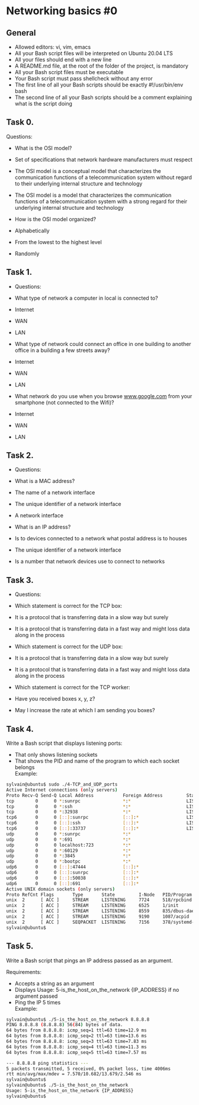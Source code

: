 # Networking basics #0
## General
* Allowed editors: vi, vim, emacs<br>
* All your Bash script files will be interpreted on Ubuntu 20.04 LTS<br>
* All your files should end with a new line<br>
* A README.md file, at the root of the folder of the project, is mandatory<br>
* All your Bash script files must be executable<br>
* Your Bash script must pass shellcheck without any error<br>
* The first line of all your Bash scripts should be exactly #!/usr/bin/env bash<br>
* The second line of all your Bash scripts should be a comment explaining what is the script doing<br>

## Task 0.
Questions:<br>

* What is the OSI model?<br>

*	Set of specifications that network hardware manufacturers must respect<br>
*	The OSI model is a conceptual model that characterizes the communication functions of a telecommunication system without regard to their underlying internal structure and technology<br>
*	The OSI model is a model that characterizes the communication functions of a telecommunication system with a strong regard for their underlying internal structure and technology<br>
* How is the OSI model organized?<br>

*	Alphabetically<br>
*	From the lowest to the highest level<br>
*	Randomly<br>

## Task 1.
* Questions:<br>

* What type of network a computer in local is connected to?<br>

*	Internet<br>
*	WAN<br>
*	LAN<br>
* What type of network could connect an office in one building to another office in a building a few streets away?<br>

*	Internet<br>
*	WAN<br>
*	LAN<br>
* What network do you use when you browse www.google.com from your smartphone (not connected to the Wifi)?<br>

*	Internet<br>
*	WAN<br>
*	LAN<br>

## Task 2.
* Questions:<br>

* What is a MAC address?<br>

*	The name of a network interface<br>
*	The unique identifier of a network interface<br>
*	A network interface<br>
* What is an IP address?<br>

*	Is to devices connected to a network what postal address is to houses<br>
*	The unique identifier of a network interface<br>
*	Is a number that network devices use to connect to networks<br>

## Task 3.
* Questions:<br>

* Which statement is correct for the TCP box:<br>
*	It is a protocol that is transferring data in a slow way but surely<br>
*	It is a protocol that is transferring data in a fast way and might loss data along in the process<br>
* Which statement is correct for the UDP box:<br>
*	It is a protocol that is transferring data in a slow way but surely<br>
*	It is a protocol that is transferring data in a fast way and might loss data along in the process<br>
* Which statement is correct for the TCP worker:<br>
*	Have you received boxes x, y, z?<br>
*	May I increase the rate at which I am sending you boxes?<br>

## Task 4.
Write a Bash script that displays listening ports:<br>

*	That only shows listening sockets<br>
*	That shows the PID and name of the program to which each socket belongs<br>
Example:<br>
```bash
sylvain@ubuntu$ sudo ./4-TCP_and_UDP_ports
Active Internet connections (only servers)
Proto Recv-Q Send-Q Local Address           Foreign Address         State       PID/Program name
tcp        0      0 *:sunrpc                *:*                     LISTEN      518/rpcbind
tcp        0      0 *:ssh                   *:*                     LISTEN      1240/sshd
tcp        0      0 *:32938                 *:*                     LISTEN      547/rpc.statd
tcp6       0      0 [::]:sunrpc             [::]:*                  LISTEN      518/rpcbind
tcp6       0      0 [::]:ssh                [::]:*                  LISTEN      1240/sshd
tcp6       0      0 [::]:33737              [::]:*                  LISTEN      547/rpc.statd
udp        0      0 *:sunrpc                *:*                                 518/rpcbind
udp        0      0 *:691                   *:*                                 518/rpcbind
udp        0      0 localhost:723           *:*                                 547/rpc.statd
udp        0      0 *:60129                 *:*                                 547/rpc.statd
udp        0      0 *:3845                  *:*                                 562/dhclient
udp        0      0 *:bootpc                *:*                                 562/dhclient
udp6       0      0 [::]:47444              [::]:*                              547/rpc.statd
udp6       0      0 [::]:sunrpc             [::]:*                              518/rpcbind
udp6       0      0 [::]:50038              [::]:*                              562/dhclient
udp6       0      0 [::]:691                [::]:*                              518/rpcbind
Active UNIX domain sockets (only servers)
Proto RefCnt Flags       Type       State         I-Node   PID/Program name    Path
unix  2      [ ACC ]     STREAM     LISTENING     7724     518/rpcbind         /run/rpcbind.sock
unix  2      [ ACC ]     STREAM     LISTENING     6525     1/init              @/com/ubuntu/upstart
unix  2      [ ACC ]     STREAM     LISTENING     8559     835/dbus-daemon     /var/run/dbus/system_bus_socket
unix  2      [ ACC ]     STREAM     LISTENING     9190     1087/acpid          /var/run/acpid.socket
unix  2      [ ACC ]     SEQPACKET  LISTENING     7156     378/systemd-udevd   /run/udev/control
sylvain@ubuntu$
```

## Task 5.
Write a Bash script that pings an IP address passed as an argument.<br>

Requirements:<br>

*	Accepts a string as an argument<br>
*	Displays Usage: 5-is_the_host_on_the_network {IP_ADDRESS} if no argument passed<br>
*	Ping the IP 5 times<br>
Example:<br>
```bash
sylvain@ubuntu$ ./5-is_the_host_on_the_network 8.8.8.8
PING 8.8.8.8 (8.8.8.8) 56(84) bytes of data.
64 bytes from 8.8.8.8: icmp_seq=1 ttl=63 time=12.9 ms
64 bytes from 8.8.8.8: icmp_seq=2 ttl=63 time=13.6 ms
64 bytes from 8.8.8.8: icmp_seq=3 ttl=63 time=7.83 ms
64 bytes from 8.8.8.8: icmp_seq=4 ttl=63 time=11.3 ms
64 bytes from 8.8.8.8: icmp_seq=5 ttl=63 time=7.57 ms

--- 8.8.8.8 ping statistics ---
5 packets transmitted, 5 received, 0% packet loss, time 4006ms
rtt min/avg/max/mdev = 7.570/10.682/13.679/2.546 ms
sylvain@ubuntu$
sylvain@ubuntu$ ./5-is_the_host_on_the_network
Usage: 5-is_the_host_on_the_network {IP_ADDRESS}
sylvain@ubuntu$ 
```

